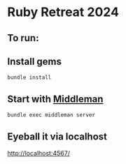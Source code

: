 # Ruby Retreat 2024

## To run:

## Install gems

```
bundle install
```

## Start with [Middleman](https://middlemanapp.com/)

```
bundle exec middleman server
```

## Eyeball it via localhost

[http://localhost:4567/](http://localhost:4567/)